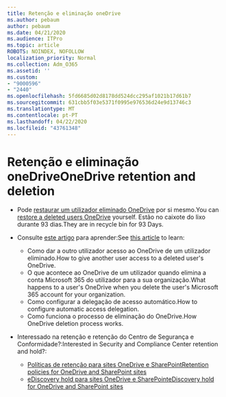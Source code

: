```yaml
---
title: Retenção e eliminação oneDrive
ms.author: pebaum
author: pebaum
ms.date: 04/21/2020
ms.audience: ITPro
ms.topic: article
ROBOTS: NOINDEX, NOFOLLOW
localization_priority: Normal
ms.collection: Adm_O365
ms.assetid: ''
ms.custom:
- "9000596"
- "2440"
ms.openlocfilehash: 5fd6685d02d8178dd524dcc295af1021b17d61b7
ms.sourcegitcommit: 631cbb5f03e5371f0995e976536d24e9d13746c3
ms.translationtype: MT
ms.contentlocale: pt-PT
ms.lasthandoff: 04/22/2020
ms.locfileid: "43761348"
---
```

# <a name="onedrive-retention-and-deletion"></a><span data-ttu-id="d39f1-102">Retenção e eliminação oneDrive</span><span class="sxs-lookup"><span data-stu-id="d39f1-102">OneDrive retention and deletion</span></span>

- <span data-ttu-id="d39f1-103">Pode [restaurar um utilizador eliminado OneDrive](https://docs.microsoft.com/onedrive/restore-deleted-onedrive) por si mesmo.</span><span class="sxs-lookup"><span data-stu-id="d39f1-103">You can [restore a deleted users OneDrive](https://docs.microsoft.com/onedrive/restore-deleted-onedrive) yourself.</span></span> <span data-ttu-id="d39f1-104">Estão no caixote do lixo durante 93 dias.</span><span class="sxs-lookup"><span data-stu-id="d39f1-104">They are in recycle bin for 93 Days.</span></span> 

- <span data-ttu-id="d39f1-105">Consulte [este artigo](https://docs.microsoft.com/onedrive/restore-deleted-onedrive) para aprender:</span><span class="sxs-lookup"><span data-stu-id="d39f1-105">See [this article](https://docs.microsoft.com/onedrive/restore-deleted-onedrive) to learn:</span></span>
    - <span data-ttu-id="d39f1-106">Como dar a outro utilizador acesso ao OneDrive de um utilizador eliminado.</span><span class="sxs-lookup"><span data-stu-id="d39f1-106">How to give another user access to a deleted user's OneDrive.</span></span>
    - <span data-ttu-id="d39f1-107">O que acontece ao OneDrive de um utilizador quando elimina a conta Microsoft 365 do utilizador para a sua organização.</span><span class="sxs-lookup"><span data-stu-id="d39f1-107">What happens to a user's OneDrive when you delete the user's Microsoft 365 account for your organization.</span></span>
    - <span data-ttu-id="d39f1-108">Como configurar a delegação de acesso automático.</span><span class="sxs-lookup"><span data-stu-id="d39f1-108">How to configure automatic access delegation.</span></span>
    - <span data-ttu-id="d39f1-109">Como funciona o processo de eliminação do OneDrive.</span><span class="sxs-lookup"><span data-stu-id="d39f1-109">How OneDrive deletion process works.</span></span>

- <span data-ttu-id="d39f1-110">Interessado na retenção e retenção do Centro de Segurança e Conformidade?:</span><span class="sxs-lookup"><span data-stu-id="d39f1-110">Interested in Security and Compliance Center retention and hold?:</span></span>
    - [<span data-ttu-id="d39f1-111">Políticas de retenção para sites OneDrive e SharePoint</span><span class="sxs-lookup"><span data-stu-id="d39f1-111">Retention policies for OneDrive and SharePoint sites</span></span>](https://docs.microsoft.com/office365/securitycompliance/retention-policies?redirectSourcePath=%252farticle%252f5e377752-700d-4870-9b6d-12bfc12d2423#content-in-onedrive-accounts-and-sharepoint-sites)
    - [<span data-ttu-id="d39f1-112">eDiscovery hold para sites OneDrive e SharePoint</span><span class="sxs-lookup"><span data-stu-id="d39f1-112">eDiscovery hold for OneDrive and SharePoint sites</span></span>](https://docs.microsoft.com/office365/securitycompliance/ediscovery-cases#step-4-place-content-locations-on-hold)



